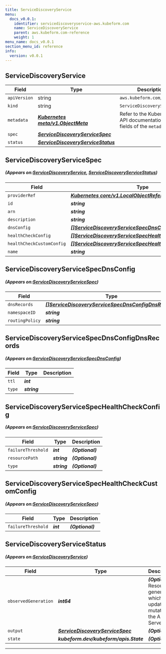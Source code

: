 ```yaml
---
title: ServiceDiscoveryService
menu:
  docs_v0.0.1:
    identifier: servicediscoveryservice-aws.kubeform.com
    name: ServiceDiscoveryService
    parent: aws.kubeform.com-reference
    weight: 1
menu_name: docs_v0.0.1
section_menu_id: reference
info:
  version: v0.0.1
---
```


## ServiceDiscoveryService
| Field | Type | Description |
| ------ | ----- | ----------- |
| `apiVersion` | string | `aws.kubeform.com/v1alpha1` |
|    `kind` | string | `ServiceDiscoveryService` |
| `metadata` | ***[Kubernetes meta/v1.ObjectMeta](https://kubernetes.io/docs/reference/generated/kubernetes-api/v1.13/#objectmeta-v1-meta)***|Refer to the Kubernetes API documentation for the fields of the `metadata` field.|
| `spec` | ***[ServiceDiscoveryServiceSpec](#ServiceDiscoveryServiceSpec)***||
| `status` | ***[ServiceDiscoveryServiceStatus](#ServiceDiscoveryServiceStatus)***||
## ServiceDiscoveryServiceSpec
##### (Appears on:[ServiceDiscoveryService](#ServiceDiscoveryService), [ServiceDiscoveryServiceStatus](#ServiceDiscoveryServiceStatus))
| Field | Type | Description |
| ------ | ----- | ----------- |
| `providerRef` | ***[Kubernetes core/v1.LocalObjectReference](https://kubernetes.io/docs/reference/generated/kubernetes-api/v1.13/#localobjectreference-v1-core)***||
| `id` | ***string***||
| `arn` | ***string***| ***(Optional)*** |
| `description` | ***string***| ***(Optional)*** |
| `dnsConfig` | ***[[]ServiceDiscoveryServiceSpecDnsConfig](#ServiceDiscoveryServiceSpecDnsConfig)***||
| `healthCheckConfig` | ***[[]ServiceDiscoveryServiceSpecHealthCheckConfig](#ServiceDiscoveryServiceSpecHealthCheckConfig)***| ***(Optional)*** |
| `healthCheckCustomConfig` | ***[[]ServiceDiscoveryServiceSpecHealthCheckCustomConfig](#ServiceDiscoveryServiceSpecHealthCheckCustomConfig)***| ***(Optional)*** |
| `name` | ***string***||
## ServiceDiscoveryServiceSpecDnsConfig
##### (Appears on:[ServiceDiscoveryServiceSpec](#ServiceDiscoveryServiceSpec))
| Field | Type | Description |
| ------ | ----- | ----------- |
| `dnsRecords` | ***[[]ServiceDiscoveryServiceSpecDnsConfigDnsRecords](#ServiceDiscoveryServiceSpecDnsConfigDnsRecords)***||
| `namespaceID` | ***string***||
| `routingPolicy` | ***string***| ***(Optional)*** |
## ServiceDiscoveryServiceSpecDnsConfigDnsRecords
##### (Appears on:[ServiceDiscoveryServiceSpecDnsConfig](#ServiceDiscoveryServiceSpecDnsConfig))
| Field | Type | Description |
| ------ | ----- | ----------- |
| `ttl` | ***int***||
| `type` | ***string***||
## ServiceDiscoveryServiceSpecHealthCheckConfig
##### (Appears on:[ServiceDiscoveryServiceSpec](#ServiceDiscoveryServiceSpec))
| Field | Type | Description |
| ------ | ----- | ----------- |
| `failureThreshold` | ***int***| ***(Optional)*** |
| `resourcePath` | ***string***| ***(Optional)*** |
| `type` | ***string***| ***(Optional)*** |
## ServiceDiscoveryServiceSpecHealthCheckCustomConfig
##### (Appears on:[ServiceDiscoveryServiceSpec](#ServiceDiscoveryServiceSpec))
| Field | Type | Description |
| ------ | ----- | ----------- |
| `failureThreshold` | ***int***| ***(Optional)*** |
## ServiceDiscoveryServiceStatus
##### (Appears on:[ServiceDiscoveryService](#ServiceDiscoveryService))
| Field | Type | Description |
| ------ | ----- | ----------- |
| `observedGeneration` | ***int64***| ***(Optional)*** Resource generation, which is updated on mutation by the API Server.|
| `output` | ***[ServiceDiscoveryServiceSpec](#ServiceDiscoveryServiceSpec)***| ***(Optional)*** |
| `state` | ***kubeform.dev/kubeform/apis.State***| ***(Optional)*** |
---
